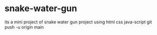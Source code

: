 # snake-water-gun
its a mini project of snake water gun project using html css java-script
git push -u origin main

